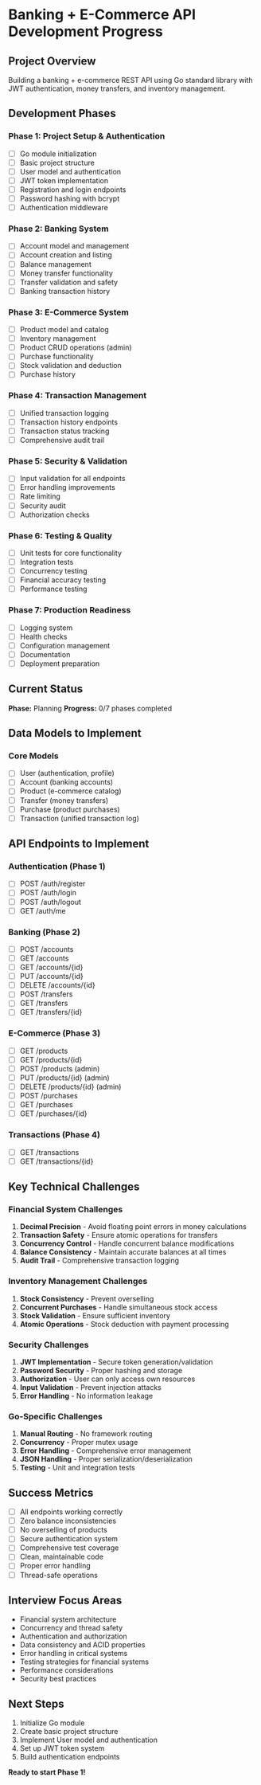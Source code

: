 # Banking + E-Commerce API Development Progress

## Project Overview
Building a banking + e-commerce REST API using Go standard library with JWT authentication, money transfers, and inventory management.

## Development Phases

### Phase 1: Project Setup & Authentication
- [ ] Go module initialization
- [ ] Basic project structure
- [ ] User model and authentication
- [ ] JWT token implementation
- [ ] Registration and login endpoints
- [ ] Password hashing with bcrypt
- [ ] Authentication middleware

### Phase 2: Banking System
- [ ] Account model and management
- [ ] Account creation and listing
- [ ] Balance management
- [ ] Money transfer functionality
- [ ] Transfer validation and safety
- [ ] Banking transaction history

### Phase 3: E-Commerce System
- [ ] Product model and catalog
- [ ] Inventory management
- [ ] Product CRUD operations (admin)
- [ ] Purchase functionality
- [ ] Stock validation and deduction
- [ ] Purchase history

### Phase 4: Transaction Management
- [ ] Unified transaction logging
- [ ] Transaction history endpoints
- [ ] Transaction status tracking
- [ ] Comprehensive audit trail

### Phase 5: Security & Validation
- [ ] Input validation for all endpoints
- [ ] Error handling improvements
- [ ] Rate limiting
- [ ] Security audit
- [ ] Authorization checks

### Phase 6: Testing & Quality
- [ ] Unit tests for core functionality
- [ ] Integration tests
- [ ] Concurrency testing
- [ ] Financial accuracy testing
- [ ] Performance testing

### Phase 7: Production Readiness
- [ ] Logging system
- [ ] Health checks
- [ ] Configuration management
- [ ] Documentation
- [ ] Deployment preparation

## Current Status
**Phase:** Planning
**Progress:** 0/7 phases completed

## Data Models to Implement

### Core Models
- [ ] User (authentication, profile)
- [ ] Account (banking accounts)
- [ ] Product (e-commerce catalog)
- [ ] Transfer (money transfers)
- [ ] Purchase (product purchases)
- [ ] Transaction (unified transaction log)

## API Endpoints to Implement

### Authentication (Phase 1)
- [ ] POST /auth/register
- [ ] POST /auth/login
- [ ] POST /auth/logout
- [ ] GET /auth/me

### Banking (Phase 2)
- [ ] POST /accounts
- [ ] GET /accounts
- [ ] GET /accounts/{id}
- [ ] PUT /accounts/{id}
- [ ] DELETE /accounts/{id}
- [ ] POST /transfers
- [ ] GET /transfers
- [ ] GET /transfers/{id}

### E-Commerce (Phase 3)
- [ ] GET /products
- [ ] GET /products/{id}
- [ ] POST /products (admin)
- [ ] PUT /products/{id} (admin)
- [ ] DELETE /products/{id} (admin)
- [ ] POST /purchases
- [ ] GET /purchases
- [ ] GET /purchases/{id}

### Transactions (Phase 4)
- [ ] GET /transactions
- [ ] GET /transactions/{id}

## Key Technical Challenges

### Financial System Challenges
1. **Decimal Precision** - Avoid floating point errors in money calculations
2. **Transaction Safety** - Ensure atomic operations for transfers
3. **Concurrency Control** - Handle concurrent balance modifications
4. **Balance Consistency** - Maintain accurate balances at all times
5. **Audit Trail** - Comprehensive transaction logging

### Inventory Management Challenges
1. **Stock Consistency** - Prevent overselling
2. **Concurrent Purchases** - Handle simultaneous stock access
3. **Stock Validation** - Ensure sufficient inventory
4. **Atomic Operations** - Stock deduction with payment processing

### Security Challenges
1. **JWT Implementation** - Secure token generation/validation
2. **Password Security** - Proper hashing and storage
3. **Authorization** - User can only access own resources
4. **Input Validation** - Prevent injection attacks
5. **Error Handling** - No information leakage

### Go-Specific Challenges
1. **Manual Routing** - No framework routing
2. **Concurrency** - Proper mutex usage
3. **Error Handling** - Comprehensive error management
4. **JSON Handling** - Proper serialization/deserialization
5. **Testing** - Unit and integration tests

## Success Metrics
- [ ] All endpoints working correctly
- [ ] Zero balance inconsistencies
- [ ] No overselling of products
- [ ] Secure authentication system
- [ ] Comprehensive test coverage
- [ ] Clean, maintainable code
- [ ] Proper error handling
- [ ] Thread-safe operations

## Interview Focus Areas
- Financial system architecture
- Concurrency and thread safety
- Authentication and authorization
- Data consistency and ACID properties
- Error handling in critical systems
- Testing strategies for financial systems
- Performance considerations
- Security best practices

## Next Steps
1. Initialize Go module
2. Create basic project structure
3. Implement User model and authentication
4. Set up JWT token system
5. Build authentication endpoints

**Ready to start Phase 1!**